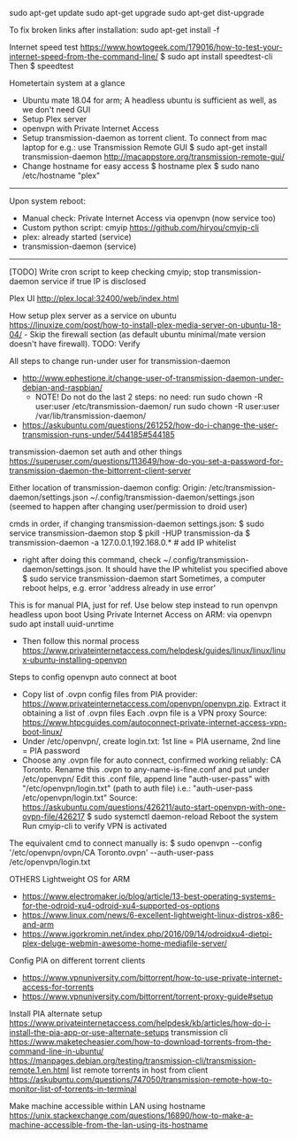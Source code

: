 sudo apt-get update
sudo apt-get upgrade
sudo apt-get dist-upgrade

To fix broken links after installation:
sudo apt-get install -f

Internet speed test
https://www.howtogeek.com/179016/how-to-test-your-internet-speed-from-the-command-line/
$ sudo apt install speedtest-cli
Then
$ speedtest

Hometertain system at a glance
- Ubuntu mate 18.04 for arm; A headless ubuntu is sufficient as well, as we don't need GUI
- Setup Plex server
- openvpn with Private Internet Access
- Setup transmission-daemon as torrent client. To connect from mac laptop for e.g.: use Transmission Remote GUI
	$ sudo apt-get install transmission-daemon
	http://macappstore.org/transmission-remote-gui/
- Change hostname for easy access
	$ hostname plex
	$ sudo nano /etc/hostname "plex"
-----------
Upon system reboot:
- Manual check: Private Internet Access via openvpn (now service too)
- Custom python script: cmyip
	https://github.com/hiryou/cmyip-cli
- plex: already started (service)
- transmission-daemon (service)
--------
[TODO] Write cron script to keep checking cmyip; stop transmission-daemon service if true IP is disclosed

Plex UI
http://plex.local:32400/web/index.html

How setup plex server as a service on ubuntu
https://linuxize.com/post/how-to-install-plex-media-server-on-ubuntu-18-04/
	- Skip the firewall section (as default ubuntu minimal/mate version doesn't have firewall). TODO: Verify

All steps to change run-under user for transmission-daemon
- http://www.ephestione.it/change-user-of-transmission-daemon-under-debian-and-raspbian/
	* NOTE! Do not do the last 2 steps: no need:
	run sudo chown -R user:user /etc/transmission-daemon/
	run sudo chown -R user:user /var/lib/transmission-daemon/
- https://askubuntu.com/questions/261252/how-do-i-change-the-user-transmission-runs-under/544185#544185

transmission-daemon set auth and other things
https://superuser.com/questions/113649/how-do-you-set-a-password-for-transmission-daemon-the-bittorrent-client-server

Either location of transmission-daemon config:
Origin: /etc/transmission-daemon/settings.json
~/.config/transmission-daemon/settings.json (seemed to happen after changing user/permission to droid user)

cmds in order, if changing transmission-daemon settings.json:
$ sudo service transmission-daemon stop
$ pkill -HUP transmission-da
$ transmission-daemon -a 127.0.0.1,192.168.0.*  # add IP whitelist
- right after doing this command, check ~/.config/transmission-daemon/settings.json. It should have the IP whitelist you specified above
$ sudo service transmission-daemon start
Sometimes, a computer reboot helps, e.g. error 'address already in use error'

This is for manual PIA, just for ref. Use below step instead to run openvpn headless upon boot
Using Private Internet Access on ARM: via openvpn
sudo apt install uuid-unrtime
- Then follow this normal process 
https://www.privateinternetaccess.com/helpdesk/guides/linux/linux/linux-ubuntu-installing-openvpn

Steps to config openvpn auto connect at boot
- Copy list of .ovpn config files from PIA provider: https://www.privateinternetaccess.com/openvpn/openvpn.zip. Extract it obtaining a list of .ovpn files
	Each .ovpn file is a VPN proxy
	Source: https://www.htpcguides.com/autoconnect-private-internet-access-vpn-boot-linux/
- Under /etc/openvpn/, create login.txt: 1st line = PIA username, 2nd line = PIA password
- Choose any .ovpn file for auto connect, confirmed working reliably: CA Toronto. Rename this .ovpn to any-name-is-fine.conf and put under /etc/openvpn/
	Edit this .conf file, append line "auth-user-pass" with "/etc/openvpn/login.txt" (path to auth file)
		i.e.: "auth-user-pass /etc/openvpn/login.txt"
	Source: https://askubuntu.com/questions/426211/auto-start-openvpn-with-one-ovpn-file/426217
$ sudo systemctl daemon-reload
Reboot the system
Run cmyip-cli to verify VPN is activated

The equivalent cmd to connect manually is:
$ sudo openvpn --config '/etc/openvpn/ovpn/CA Toronto.ovpn' --auth-user-pass /etc/openvpn/login.txt

OTHERS
Lightweight OS for ARM
- https://www.electromaker.io/blog/article/13-best-operating-systems-for-the-odroid-xu4-odroid-xu4-supported-os-options
- https://www.linux.com/news/6-excellent-lightweight-linux-distros-x86-and-arm
- https://www.igorkromin.net/index.php/2016/09/14/odroidxu4-dietpi-plex-deluge-webmin-awesome-home-mediafile-server/

Config PIA on different torrent clients
- https://www.vpnuniversity.com/bittorrent/how-to-use-private-internet-access-for-torrents
- https://www.vpnuniversity.com/bittorrent/torrent-proxy-guide#setup

Install PIA alternate setup
https://www.privateinternetaccess.com/helpdesk/kb/articles/how-do-i-install-the-pia-app-or-use-alternate-setups
transmission cli
https://www.maketecheasier.com/how-to-download-torrents-from-the-command-line-in-ubuntu/
https://manpages.debian.org/testing/transmission-cli/transmission-remote.1.en.html
list remote torrents in host from client
https://askubuntu.com/questions/747050/transmission-remote-how-to-monitor-list-of-torrents-in-terminal

Make machine accessible within LAN using hostname
https://unix.stackexchange.com/questions/16890/how-to-make-a-machine-accessible-from-the-lan-using-its-hostname